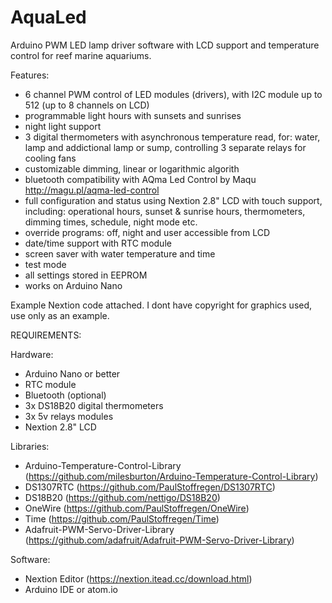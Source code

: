 # AquaLed

Arduino PWM LED lamp driver software with LCD support and temperature control for reef marine aquariums.

Features:
- 6 channel PWM control of LED modules (drivers), with I2C module up to 512 (up to 8 channels on LCD)
- programmable light hours with sunsets and sunrises
- night light support
- 3 digital thermometers with asynchronous temperature read, for: water, lamp and addictional lamp or sump, controlling 3 separate relays for cooling fans
- customizable dimming, linear or logarithmic algorith
- bluetooth compatibility with AQma Led Control by Maqu http://magu.pl/aqma-led-control
- full configuration and status using Nextion 2.8" LCD with touch support, including: operational hours, sunset & sunrise hours, thermometers, dimming times, schedule, night mode etc.
- override programs: off, night and user accessible from LCD
- date/time support with RTC module
- screen saver with water temperature and time
- test mode
- all settings stored in EEPROM
- works on Arduino Nano

Example Nextion code attached. I dont have copyright for graphics used, use only as an example.

REQUIREMENTS:

Hardware:
- Arduino Nano or better
- RTC module 
- Bluetooth (optional)
- 3x DS18B20 digital thermometers 
- 3x 5v relays modules
- Nextion 2.8" LCD

Libraries:
- Arduino-Temperature-Control-Library (https://github.com/milesburton/Arduino-Temperature-Control-Library) 
- DS1307RTC (https://github.com/PaulStoffregen/DS1307RTC)
- DS18B20 (https://github.com/nettigo/DS18B20)
- OneWire (https://github.com/PaulStoffregen/OneWire)
- Time (https://github.com/PaulStoffregen/Time)
- Adafruit-PWM-Servo-Driver-Library (https://github.com/adafruit/Adafruit-PWM-Servo-Driver-Library)

Software:
- Nextion Editor (https://nextion.itead.cc/download.html)
- Arduino IDE or atom.io

